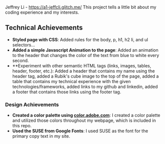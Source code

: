 
Jeffrey Li - https://a1-jeffcli.glitch.me/
This project tells a little bit about my coding experience and my interests.
## Technical Achievements
- **Styled page with CSS**: Added rules for the body, p, h1, h2 li, and ul selectors...
- **Added a simple Javascript Animation to the page**: Added an animation to the header that changes the color of the text from blue to white every second.
- **Experiment with other semantic HTML tags (links, images, tables, header, footer, etc.): Added a header that contains my name using the header tag, added a Rubik's cube image to the top of the page, added a table that contains my technical experience with the given technologies/frameworks, added links to my github and linkedin, added a footer that contains those links using the footer tag.

### Design Achievements
- **Created a color palette using [color.adobe.com](https://color.adobe.com)**: I created a color palette and utilized those colors throughout my webpage, which is included in this repo. 
- **Used the SUSE from Google Fonts**: I used SUSE as the font for the primary copy text in my site.


